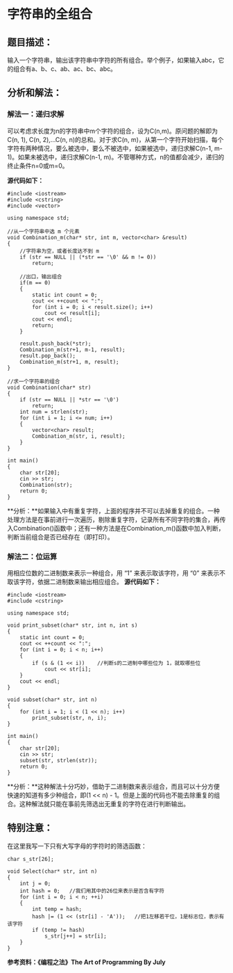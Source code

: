 # 字符串的全组合
## 题目描述：
输入一个字符串，输出该字符串中字符的所有组合。举个例子，如果输入abc，它的组合有a、b、c、ab、ac、bc、abc。

## 分析和解法：
### 解法一：递归求解
可以考虑求长度为n的字符串中m个字符的组合，设为C(n,m)。原问题的解即为C(n, 1), C(n, 2),...C(n, n)的总和。对于求C(n, m)，从第一个字符开始扫描，每个字符有两种情况，要么被选中，要么不被选中，如果被选中，递归求解C(n-1, m-1)。如果未被选中，递归求解C(n-1, m)。不管哪种方式，n的值都会减少，递归的终止条件n=0或m=0。

**源代码如下：**
```
#include <iostream>
#include <cstring>
#include <vector>

using namespace std;

//从一个字符串中选 m 个元素 
void Combination_m(char* str, int m, vector<char> &result) 
{
	//字符串为空，或者长度达不到 m
	if (str == NULL || (*str == '\0' && m != 0))
		return;
	
	//出口，输出组合
	if(m == 0)
	{
		static int count = 0;
		cout << ++count << ":";
		for (int i = 0; i < result.size(); i++)
			cout << result[i];
		cout << endl;
		return;
	} 
	
	result.push_back(*str);
	Combination_m(str+1, m-1, result);
	result.pop_back();
	Combination_m(str+1, m, result);
}

//求一个字符串的组合
void Combination(char* str)
{
	if (str == NULL || *str == '\0')
		return;
	int num = strlen(str);
	for (int i = 1; i <= num; i++)
	{
		vector<char> result;
		Combination_m(str, i, result);
	}
} 

int main()
{
	char str[20];
	cin >> str;
	Combination(str);
	return 0;
}
```
**分析：**如果输入中有重复字符，上面的程序并不可以去掉重复的组合。一种处理方法是在事前进行一次遍历，剔除重复字符，记录所有不同字符的集合，再传入Combination()函数中；还有一种方法是在Combination_m()函数中加入判断，判断当前组合是否已经存在（即打印）。

### 解法二：位运算
用相应位数的二进制数来表示一种组合，用 “1” 来表示取该字符，用 “0” 来表示不取该字符，依据二进制数来输出相应组合。
**源代码如下：**
```
#include <iostream>
#include <cstring>

using namespace std;

void print_subset(char* str, int n, int s)
{
	static int count = 0;
	cout << ++count << ":"; 
	for (int i = 0; i < n; i++)
	{
		if (s & (1 << i))    //判断s的二进制中哪些位为 1，就取哪些位 
			cout << str[i];
	}
	cout << endl;
}

void subset(char* str, int n)
{
	for (int i = 1; i < (1 << n); i++)
		print_subset(str, n, i);
}

int main()
{
	char str[20];
	cin >> str;
	subset(str, strlen(str));
	return 0;
}
```
**分析：**这种解法十分巧妙，借助于二进制数来表示组合，而且可以十分方便快速的知道有多少种组合，即(1 << n) - 1。但是上面的代码也不能去除重复的组合。这种解法就只能在事前先筛选出无重复的字符在进行判断输出。

## 特别注意：
在这里我写一下只有大写字母的字符时的筛选函数：
```
char s_str[26];

void Select(char* str, int n)
{
	int j = 0;
	int hash = 0;   //我们用其中的26位来表示是否含有字符 
    for (int i = 0; i < n; ++i)
    {
    	int temp = hash;
    	hash |= (1 << (str[i] - 'A'));   //把1左移若干位，1是标志位，表示有该字符
    	if (temp != hash)
    		s_str[j++] = str[i];
	}
}
```

**参考资料：《编程之法》The Art of Programming By July**
